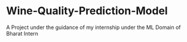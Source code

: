 # Wine-Quality-Prediction-Model
A Project under the guidance of my internship under the ML Domain of Bharat Intern
